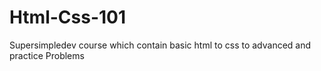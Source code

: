 # Html-Css-101
Supersimpledev course  which contain basic html to css to advanced and practice Problems
